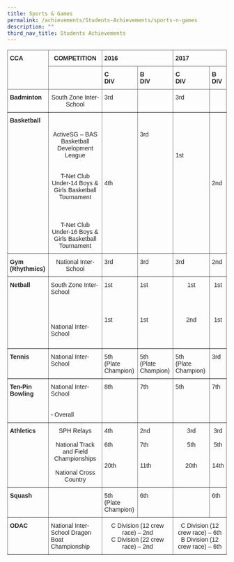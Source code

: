 ```yaml
---
title: Sports & Games
permalink: /achievements/Students-Achievements/sports-n-games
description: ""
third_nav_title: Students Achievements
---
```

<style type="text/css">
.tg  {border-collapse:collapse;border-spacing:0;}
.tg td{border-color:black;border-style:solid;border-width:1px;font-family:Arial, sans-serif;font-size:14px;
  overflow:hidden;padding:10px 5px;word-break:normal;}
.tg th{border-color:black;border-style:solid;border-width:1px;font-family:Arial, sans-serif;font-size:14px;
  font-weight:normal;overflow:hidden;padding:10px 5px;word-break:normal;}
.tg .tg-pfgq{border-color:inherit;color:#222;text-align:left;vertical-align:top}
.tg .tg-y8xx{border-color:inherit;color:#222;font-weight:bold;text-align:left;vertical-align:top}
.tg .tg-68g4{border-color:inherit;color:#222;text-align:center;vertical-align:top}
.tg .tg-xtcj{border-color:inherit;color:#222;font-weight:bold;text-align:center;vertical-align:top}
</style>
<table class="tg">
<thead>
  <tr>
    <th class="tg-y8xx" rowspan="2">CCA<br> </th>
    <th class="tg-68g4"> <span style="font-weight:bold">COMPETITION</span></th>
    <th class="tg-y8xx" colspan="2">2016</th>
    <th class="tg-y8xx" colspan="2">2017</th>
  </tr>
  <tr>
    <th class="tg-pfgq"> <br> </th>
    <th class="tg-y8xx">C<br>DIV</th>
    <th class="tg-y8xx">B<br>DIV</th>
    <th class="tg-y8xx">C<br>DIV</th>
    <th class="tg-y8xx">B<br>DIV</th>
  </tr>
</thead>
<tbody>
  <tr>
    <td class="tg-y8xx">Badminton</td>
    <td class="tg-68g4">South Zone Inter-School</td>
    <td class="tg-pfgq">3rd</td>
    <td class="tg-pfgq"> </td>
    <td class="tg-pfgq">3rd </td>
    <td class="tg-pfgq"> </td>
  </tr>
  <tr>
    <td class="tg-y8xx">Basketball</td>
    <td class="tg-68g4"><br> <br>ActiveSG – BAS Basketball Development League<br><br><br>T-Net Club Under-14 Boys &amp; Girls Basketball Tournament<br><br><br><br>T-Net Club Under-16 Boys &amp; Girls Basketball Tournament</td>
    <td class="tg-pfgq"> <br> <br> <br> <br> <br> <br> <br> <br><br>4th</td>
    <td class="tg-pfgq"><br><br>3rd</td>
    <td class="tg-pfgq"> <br> <br>  <br><br><br>1st</td>
    <td class="tg-pfgq"> <br> <br> <br> <br> <br> <br> <br> <br> <br>2nd<br></td>
  </tr>
  <tr>
    <td class="tg-y8xx">Gym (Rhythmics)</td>
    <td class="tg-68g4">National Inter-School</td>
    <td class="tg-pfgq">3rd</td>
    <td class="tg-pfgq">3rd</td>
    <td class="tg-pfgq">3rd</td>
    <td class="tg-pfgq">2nd</td>
  </tr>
  <tr>
    <td class="tg-y8xx">Netball</td>
    <td class="tg-pfgq">South Zone Inter-School  <br><br><br><br><br>National Inter-School<br><br></td>
    <td class="tg-pfgq">1st <br><br><br><br><br>1st<br> </td>
    <td class="tg-pfgq">1st<br><br><br><br><br>1st<br> </td>
    <td class="tg-68g4">1st<br><br><br><br> <br>2nd</td>
    <td class="tg-68g4">1st<br><br><br><br> <br>1st<br></td>
  </tr>
  <tr>
    <td class="tg-y8xx">Tennis</td>
    <td class="tg-pfgq">National Inter-School</td>
    <td class="tg-pfgq">5th<br>(Plate Champion)</td>
    <td class="tg-pfgq">5th<br>(Plate Champion)</td>
    <td class="tg-pfgq">5th<br>(Plate Champion)</td>
    <td class="tg-pfgq">3rd</td>
  </tr>
  <tr>
    <td class="tg-y8xx">Ten-Pin Bowling</td>
    <td class="tg-pfgq">National Inter-School<br><br><br>- Overall</td>
    <td class="tg-pfgq">8th</td>
    <td class="tg-pfgq">7th</td>
    <td class="tg-pfgq">5th</td>
    <td class="tg-pfgq">7th</td>
  </tr>
  <tr>
    <td class="tg-y8xx">Athletics</td>
    <td class="tg-68g4">SPH Relays<br> <br>National Track and Field Championships<br> <br>National Cross Country</td>
    <td class="tg-pfgq">4th<br> <br>6th<br> <br> <br>20th</td>
    <td class="tg-pfgq">2nd<br> <br>7th<br> <br> <br>11th</td>
    <td class="tg-68g4">3rd<br> <br>5th<br> <br><br>20th</td>
    <td class="tg-68g4">3rd<br> <br>5th<br> <br><br>14th</td>
  </tr>
  <tr>
    <td class="tg-y8xx">Squash</td>
    <td class="tg-xtcj"> </td>
    <td class="tg-pfgq">5th<br>(Plate Champion)</td>
    <td class="tg-pfgq">6th</td>
    <td class="tg-pfgq"> </td>
    <td class="tg-pfgq">6th</td>
  </tr>
  <tr>
    <td class="tg-y8xx">ODAC</td>
    <td class="tg-pfgq">National Inter-School Dragon Boat Championship</td>
    <td class="tg-68g4" colspan="2">C Division (12 crew race) – 2nd <br>C Division (22 crew race) – 2nd</td>
    <td class="tg-68g4" colspan="2">C Division (12 crew race) – 6th <br>B Division (12 crew race) – 6th</td>
  </tr>
</tbody>
</table>